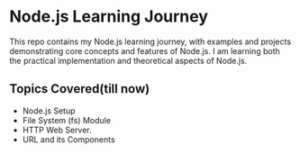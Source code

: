 # Node.js Learning Journey

This repo contains my Node.js learning journey, with examples and projects demonstrating core concepts and features of Node.js. I am learning both the practical implementation and theoretical aspects of Node.js.

## Topics Covered(till now)

- Node.js Setup
- File System (fs) Module
- HTTP Web Server.
- URL and its Components
  
